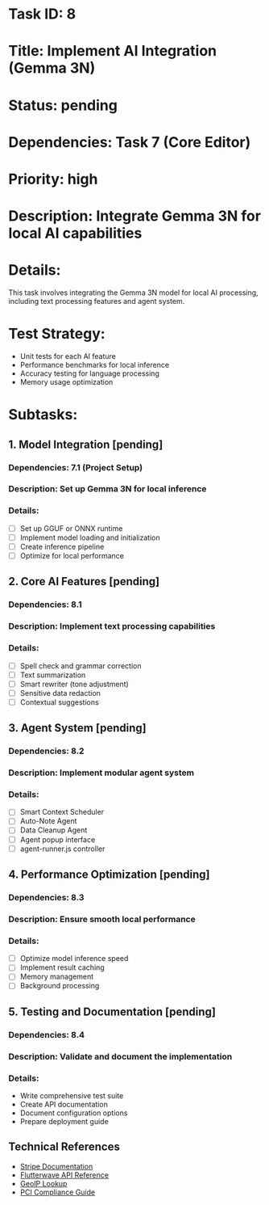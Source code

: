 # Task ID: 8
# Title: Implement AI Integration (Gemma 3N)
# Status: pending
# Dependencies: Task 7 (Core Editor)
# Priority: high
# Description: Integrate Gemma 3N for local AI capabilities
# Details:
This task involves integrating the Gemma 3N model for local AI processing, including text processing features and agent system.

# Test Strategy:
- Unit tests for each AI feature
- Performance benchmarks for local inference
- Accuracy testing for language processing
- Memory usage optimization

# Subtasks:
## 1. Model Integration [pending]
### Dependencies: 7.1 (Project Setup)
### Description: Set up Gemma 3N for local inference
### Details:
- [ ] Set up GGUF or ONNX runtime
- [ ] Implement model loading and initialization
- [ ] Create inference pipeline
- [ ] Optimize for local performance

## 2. Core AI Features [pending]
### Dependencies: 8.1
### Description: Implement text processing capabilities
### Details:
- [ ] Spell check and grammar correction
- [ ] Text summarization
- [ ] Smart rewriter (tone adjustment)
- [ ] Sensitive data redaction
- [ ] Contextual suggestions

## 3. Agent System [pending]
### Dependencies: 8.2
### Description: Implement modular agent system
### Details:
- [ ] Smart Context Scheduler
- [ ] Auto-Note Agent
- [ ] Data Cleanup Agent
- [ ] Agent popup interface
- [ ] agent-runner.js controller

## 4. Performance Optimization [pending]
### Dependencies: 8.3
### Description: Ensure smooth local performance
### Details:
- [ ] Optimize model inference speed
- [ ] Implement result caching
- [ ] Memory management
- [ ] Background processing

## 5. Testing and Documentation [pending]
### Dependencies: 8.4
### Description: Validate and document the implementation
### Details:
- Write comprehensive test suite
- Create API documentation
- Document configuration options
- Prepare deployment guide

## Technical References
- [Stripe Documentation](https://stripe.com/docs)
- [Flutterwave API Reference](https://developer.flutterwave.com/docs/)
- [GeoIP Lookup](https://www.npmjs.com/package/geoip-lite)
- [PCI Compliance Guide](https://www.pcisecuritystandards.org/document_library)

